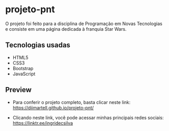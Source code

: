 # projeto-pnt


O projeto foi feito para a disciplina de Programação em Novas Tecnologias e consiste em uma página dedicada à franquia Star Wars.


## Tecnologias usadas


- HTML5
- CSS3
- Bootstrap
- JavaScript


## Preview


- Para conferir o projeto completo, basta clicar neste link: https://diimartell.github.io/projeto-pnt/

- Clicando neste link, você pode acessar minhas principais redes sociais: https://linktr.ee/ingridecsilva
